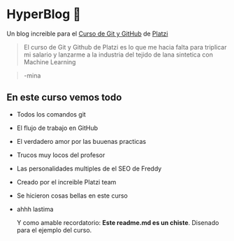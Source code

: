 # HyperBlog 💙

Un blog increible para el [Curso de Git y GitHub](https://platzi.com/cursos/git-github/ " curso de Git y Github") de [Platzi](https://platzi.com/ "Platzi")

> El curso de Git y Github de Platzi es lo que me hacia falta para triplicar mi salario y lanzarme a la industria del tejido de lana sintetica con Machine Learning

> -mina


## En este curso vemos todo

* Todos los comandos git
* El flujo de trabajo en GitHub
* El verdadero amor por las buuenas practicas
* Trucos muy locos del profesor
* Las personalidades multiples de el SEO de Freddy
* Creado por el increible Platzi team
* Se hicieron cosas bellas en este curso
* ahhh lastima

  Y como amable recordatorio: **Este readme.md es un chiste**. Disenado para el ejemplo del curso.
